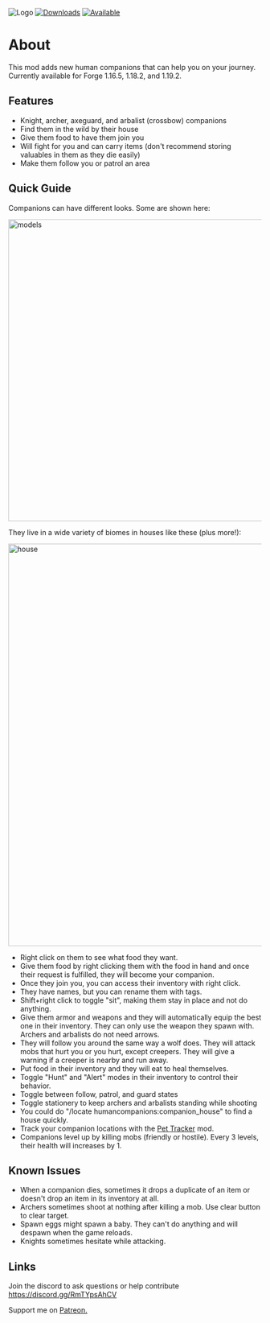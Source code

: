 ![Logo](https://github.com/justinwon777/HumanCompanions/blob/main/companions.png)
[![Downloads](http://cf.way2muchnoise.eu/full_570319_downloads.svg)](https://www.curseforge.com/minecraft/mc-mods/human-companions)
[![Available](http://cf.way2muchnoise.eu/versions/full_570319_downloads.svg)](https://www.curseforge.com/minecraft/mc-mods/human-companions)
# About

This mod adds new human companions that can help you on your journey. Currently available for Forge 1.16.5, 1.18.2, and 1.19.2.

## Features

- Knight, archer, axeguard, and arbalist (crossbow) companions
- Find them in the wild by their house
- Give them food to have them join you
- Will fight for you and can carry items (don't recommend storing valuables in them as they die easily)
- Make them follow you or patrol an area

## Quick Guide

Companions can have different looks. Some are shown here:

<img src="https://github.com/justinwon777/HumanCompanions/blob/main/models.png" alt="models" width="600">

They live in a wide variety of biomes in houses like these (plus more!):

<img src="https://github.com/justinwon777/HumanCompanions/blob/main/houses.png" alt="house" width="800">

- Right click on them to see what food they want.
- Give them food by right clicking them with the food in hand and once their request is fulfilled, they will become your companion.
- Once they join you, you can access their inventory with right click.
- They have names, but you can rename them with tags.
- Shift+right click to toggle "sit", making them stay in place and not do anything.
- Give them armor and weapons and they will automatically equip the best one in their inventory. They can only use the weapon they spawn with. Archers and arbalists do not need arrows.
- They will follow you around the same way a wolf does. They will attack mobs that hurt you or you hurt, except creepers. They will give a warning if a creeper is nearby and run away.
- Put food in their inventory and they will eat to heal themselves.
- Toggle "Hunt" and "Alert" modes in their inventory to control their behavior.
- Toggle between follow, patrol, and guard states
- Toggle stationery to keep archers and arbalists standing while shooting
- You could do "/locate humancompanions:companion_house" to find a house quickly.
- Track your companion locations with the [Pet Tracker](https://www.curseforge.com/minecraft/mc-mods/pet-tracker "pet tracker") mod.
- Companions level up by killing mobs (friendly or hostile). Every 3 levels, their health will increases by 1.

## Known Issues

- When a companion dies, sometimes it drops a duplicate of an item or doesn't drop an item in its inventory at all.
- Archers sometimes shoot at nothing after killing a mob. Use clear button to clear target.
- Spawn eggs might spawn a baby. They can't do anything and will despawn when the game reloads.
- Knights sometimes hesitate while attacking.

## Links

Join the discord to ask questions or help contribute https://discord.gg/RmTYpsAhCV

Support me on [Patreon.](https://www.patreon.com/jus10wontons "patreon")